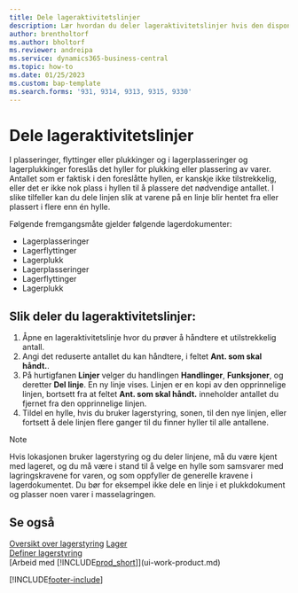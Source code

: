 ```yaml
---
title: Dele lageraktivitetslinjer
description: Lær hvordan du deler lageraktivitetslinjer hvis den disponible kapasiteten i en foreslått hylle ikke er tilstrekkelig.
author: brentholtorf
ms.author: bholtorf
ms.reviewer: andreipa
ms.service: dynamics365-business-central
ms.topic: how-to
ms.date: 01/25/2023
ms.custom: bap-template
ms.search.forms: '931, 9314, 9313, 9315, 9330'
---
```

# Dele lageraktivitetslinjer

I plasseringer, flyttinger eller plukkinger og i lagerplasseringer og lagerplukkinger foreslås det hyller for plukking eller plassering av varer. Antallet som er faktisk i den foreslåtte hyllen, er kanskje ikke tilstrekkelig, eller det er ikke nok plass i hyllen til å plassere det nødvendige antallet. I slike tilfeller kan du dele linjen slik at varene på en linje blir hentet fra eller plassert i flere enn én hylle.  

Følgende fremgangsmåte gjelder følgende lagerdokumenter:

* Lagerplasseringer
* Lagerflyttinger
* Lagerplukk
* Lagerplasseringer
* Lagerflyttinger
* Lagerplukk  

## Slik deler du lageraktivitetslinjer:  

1. Åpne en lageraktivitetslinje hvor du prøver å håndtere et utilstrekkelig antall.  
2. Angi det reduserte antallet du kan håndtere, i feltet **Ant. som skal håndt.**.  
3. På hurtigfanen **Linjer** velger du handlingen **Handlinger**, **Funksjoner**, og deretter **Del linje**. En ny linje vises. Linjen er en kopi av den opprinnelige linjen, bortsett fra at feltet **Ant. som skal håndt.** inneholder antallet du fjernet fra den opprinnelige linjen.  
4. Tildel en hylle, hvis du bruker lagerstyring, sonen, til den nye linjen, eller fortsett å dele linjen flere ganger til du finner hyller til alle antallene.  

> [!NOTE]  
> Hvis lokasjonen bruker lagerstyring og du deler linjene, må du være kjent med lageret, og du må være i stand til å velge en hylle som samsvarer med lagringskravene for varen, og som oppfyller de generelle kravene i lagerdokumentet. Du bør for eksempel ikke dele en linje i et plukkdokument og plasser noen varer i masselagringen.  

## Se også  

[Oversikt over lagerstyring](design-details-warehouse-management.md)
[Lager](inventory-manage-inventory.md)  
[Definer lagerstyring](warehouse-setup-warehouse.md)  
[Arbeid med [!INCLUDE[prod_short](includes/prod_short.md)]](ui-work-product.md)


[!INCLUDE[footer-include](includes/footer-banner.md)]
